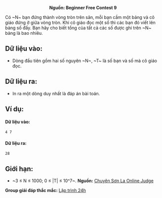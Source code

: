 **<center>Nguồn: Beginner Free Contest 9</center>**

Có ~N~ bạn đứng thành vòng tròn trên sân, mỗi bạn cầm một bảng và cô giáo đứng ở giữa vòng tròn. Khi cô giáo đọc một số thì các bạn đó viết lên bảng số đấy. Bạn hãy cho biết tổng của tất cả các số được ghi trên ~N~ bảng là bao nhiêu.

## Dữ liệu vào:
- Dòng đầu tiên gồm hai số nguyên ~N~, ~T~ là số bạn và số mà cô giáo đọc.

## Dữ liệu ra:
- In ra một dòng duy nhất là đáp án bài toán.

## Ví dụ:
#### Dữ liệu vào:
```
4 7
```

#### Dữ liệu ra:
```
28
```

## Giới hạn:
- ~3 ≤ N ≤ 1000; 0 ≤ |T| ≤ 10^7~.
**Nguồn:** [Chuyên Sơn La Online Judge](http://csloj.ddns.net/)

**Group giải đáp thắc mắc:** [Lập trình 24h](https://www.facebook.com/groups/1386904321519984)